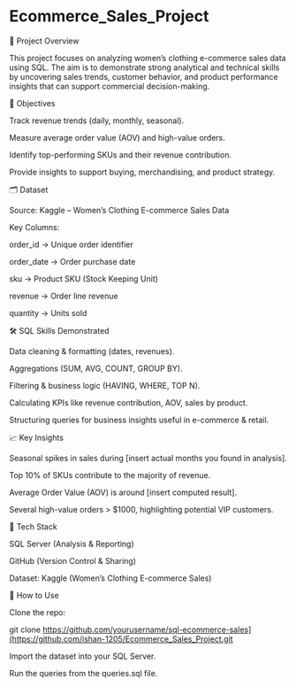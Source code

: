# Ecommerce_Sales_Project

📌 Project Overview

This project focuses on analyzing women’s clothing e-commerce sales data using SQL.
The aim is to demonstrate strong analytical and technical skills by uncovering sales trends, customer behavior, and product performance insights that can support commercial decision-making.

🎯 Objectives

Track revenue trends (daily, monthly, seasonal).

Measure average order value (AOV) and high-value orders.

Identify top-performing SKUs and their revenue contribution.

Provide insights to support buying, merchandising, and product strategy.

🗂️ Dataset

Source: Kaggle – Women’s Clothing E-commerce Sales Data

Key Columns:

order_id → Unique order identifier

order_date → Order purchase date

sku → Product SKU (Stock Keeping Unit)

revenue → Order line revenue

quantity → Units sold

🛠️ SQL Skills Demonstrated

Data cleaning & formatting (dates, revenues).

Aggregations (SUM, AVG, COUNT, GROUP BY).

Filtering & business logic (HAVING, WHERE, TOP N).

Calculating KPIs like revenue contribution, AOV, sales by product.

Structuring queries for business insights useful in e-commerce & retail.

📈 Key Insights

Seasonal spikes in sales during [insert actual months you found in analysis].

Top 10% of SKUs contribute to the majority of revenue.

Average Order Value (AOV) is around [insert computed result].

Several high-value orders > $1000, highlighting potential VIP customers.

🚀 Tech Stack

SQL Server (Analysis & Reporting)

GitHub (Version Control & Sharing)

Dataset: Kaggle (Women’s Clothing E-commerce Sales)

📌 How to Use

Clone the repo:

git clone https://github.com/yourusername/sql-ecommerce-sales](https://github.com/ishan-1205/Ecommerce_Sales_Project.git


Import the dataset into your SQL Server.

Run the queries from the queries.sql file.
